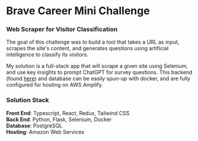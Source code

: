 # Brave Career Mini Challenge
### Web Scraper for Visitor Classification
The goal of this challenge was to build a tool that takes a URL as input, scrapes the site's content, and generates questions using artificial intelligence to classify its visitors.

My solution is a full-stack app that will scrape a given site using Selenium, and use key insights to prompt ChatGPT for survey questions.
This backend (found [here](https://github.com/Bdeering1/brave-career-challenge/tree/main/amplify/backend/api/flask/src)) and database can be easily spun-up with docker, and are fully configured for hosting on AWS Amplify.

### Solution Stack
**Front End**: Typescript, React, Redux, Tailwind CSS \
**Back End**: Python, Flask, Selenium, Docker \
**Database**: PostgreSQL \
**Hosting**: Amazon Web Services
